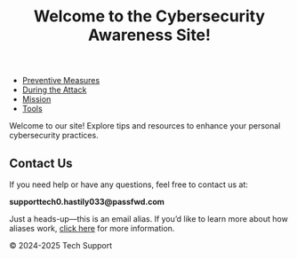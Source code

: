 <!DOCTYPE html>
<html lang="en">
<head>
  <meta charset="UTF-8">
  <meta name="viewport" content="width=device-width, initial-scale=1.0">
  <title>Cybersecurity Awareness | Your Guide to Digital Safety</title>
  <script src="header.js" defer></script>
  <link rel="stylesheet" href="styles.css">
</head>
<body>
  <header>
   <h1>Welcome to the Cybersecurity Awareness Site!</h1>
  </header>
   <nav>
     <ul>
       <li><a href="preventive.html">Preventive Measures</a></li>
       <li><a href="during.html">During the Attack</a></li>
       <li><a href="mission.html">Mission</a></li>
       <li><a href="tools.html">Tools</a></li>
     </ul>
    </nav>
   <main>
     <p>Welcome to our site! Explore tips and resources to enhance your personal cybersecurity practices.</p>
     <h2>Contact Us</h2>
     <p>If you need help or have any questions, feel free to contact us at:</p>
     <p><strong>supporttech0.hastily033@passfwd.com</strong></p>
     <p>Just a heads-up—this is an email alias. If you’d like to learn more about how aliases work, <a href="aliases.html">click here</a> for more information.</p>
  </main>
  <footer>
        <p>&copy; 2024-2025 Tech Support</p>
  </footer>
</body>
</html>
